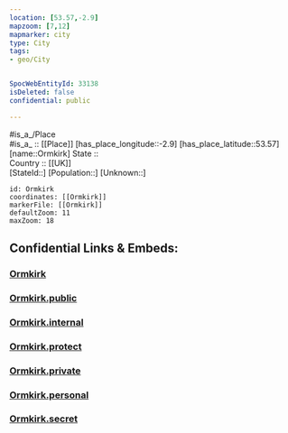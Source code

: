 ```yaml
---
location: [53.57,-2.9] 
mapzoom: [7,12] 
mapmarker: city 
type: City
tags:
- geo/City


SpocWebEntityId: 33138
isDeleted: false
confidential: public

---
```

#is_a_/Place  
#is_a_ :: [[Place]] 
[has_place_longitude::-2.9] 
[has_place_latitude::53.57] 
[name::Ormkirk] 
State ::  
Country :: [[UK]]  
[StateId::] 
[Population::] 
[Unknown::] 


```leaflet
id: Ormkirk
coordinates: [[Ormkirk]] 
markerFile: [[Ormkirk]] 
defaultZoom: 11 
maxZoom: 18
```


## Confidential Links & Embeds: 

### [Ormkirk](/_Standards/Earth/Continent/Europe/Europe~North/UK/England/Regions~England/North_West_England/Lancashire/cities~Lancashire/Lancashire~West/cities~WestLancashire/Ormkirk.md) 

### [Ormkirk.public](/_public/Earth/Continent/Europe/Europe~North/UK/England/Regions~England/North_West_England/Lancashire/cities~Lancashire/Lancashire~West/cities~WestLancashire/Ormkirk.public.md) 

### [Ormkirk.internal](/_internal/Earth/Continent/Europe/Europe~North/UK/England/Regions~England/North_West_England/Lancashire/cities~Lancashire/Lancashire~West/cities~WestLancashire/Ormkirk.internal.md) 

### [Ormkirk.protect](/_protect/Earth/Continent/Europe/Europe~North/UK/England/Regions~England/North_West_England/Lancashire/cities~Lancashire/Lancashire~West/cities~WestLancashire/Ormkirk.protect.md) 

### [Ormkirk.private](/_private/Earth/Continent/Europe/Europe~North/UK/England/Regions~England/North_West_England/Lancashire/cities~Lancashire/Lancashire~West/cities~WestLancashire/Ormkirk.private.md) 

### [Ormkirk.personal](/_personal/Earth/Continent/Europe/Europe~North/UK/England/Regions~England/North_West_England/Lancashire/cities~Lancashire/Lancashire~West/cities~WestLancashire/Ormkirk.personal.md) 

### [Ormkirk.secret](/_secret/Earth/Continent/Europe/Europe~North/UK/England/Regions~England/North_West_England/Lancashire/cities~Lancashire/Lancashire~West/cities~WestLancashire/Ormkirk.secret.md)


